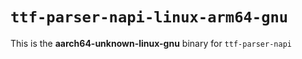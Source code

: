 # `ttf-parser-napi-linux-arm64-gnu`

This is the **aarch64-unknown-linux-gnu** binary for `ttf-parser-napi`
